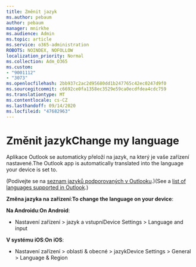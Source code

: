 ```yaml
---
title: Změnit jazyk
ms.author: pebaum
author: pebaum
manager: mnirkhe
ms.audience: Admin
ms.topic: article
ms.service: o365-administration
ROBOTS: NOINDEX, NOFOLLOW
localization_priority: Normal
ms.collection: Adm_O365
ms.custom:
- "9001112"
- "3073"
ms.openlocfilehash: 2bb937c2ac2d95680dd1b247765c42ec0247d9f0
ms.sourcegitcommit: c6692ce0fa1358ec3529e59ca0ecdfdea4cdc759
ms.translationtype: MT
ms.contentlocale: cs-CZ
ms.lasthandoff: 09/14/2020
ms.locfileid: "47682963"
---
```

# <a name="change-my-language"></a><span data-ttu-id="980d2-102">Změnit jazyk</span><span class="sxs-lookup"><span data-stu-id="980d2-102">Change my language</span></span>

<span data-ttu-id="980d2-103">Aplikace Outlook se automaticky přeloží na jazyk, na který je vaše zařízení nastavené.</span><span class="sxs-lookup"><span data-stu-id="980d2-103">The Outlook app is automatically translated into the language your device is set to.</span></span> 

<span data-ttu-id="980d2-104">(Podívejte se na [seznam jazyků podporovaných v Outlooku](https://acompli.helpshift.com/a/outlook/?s=general-questions&f=in-which-languages-is-your-app-translated).)</span><span class="sxs-lookup"><span data-stu-id="980d2-104">(See a [list of languages supported in Outlook](https://acompli.helpshift.com/a/outlook/?s=general-questions&f=in-which-languages-is-your-app-translated).)</span></span> 

<span data-ttu-id="980d2-105">**Změna jazyka na zařízení**:</span><span class="sxs-lookup"><span data-stu-id="980d2-105">**To change the language on your device**:</span></span> 

<span data-ttu-id="980d2-106">**Na Androidu**:</span><span class="sxs-lookup"><span data-stu-id="980d2-106">**On Android**:</span></span> 

- <span data-ttu-id="980d2-107">Nastavení zařízení > jazyk a vstupní</span><span class="sxs-lookup"><span data-stu-id="980d2-107">Device Settings > Language and input</span></span> 

<span data-ttu-id="980d2-108">**V systému iOS**:</span><span class="sxs-lookup"><span data-stu-id="980d2-108">**On iOS**:</span></span> 

- <span data-ttu-id="980d2-109">Nastavení zařízení > oblasti & obecné > jazyk</span><span class="sxs-lookup"><span data-stu-id="980d2-109">Device Settings > General > Language & Region</span></span> 
